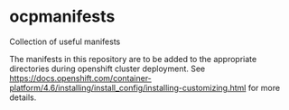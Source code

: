 # ocpmanifests
Collection of useful manifests

The manifests in this repository are to be added to the appropriate directories during openshift cluster deployment. 
See https://docs.openshift.com/container-platform/4.6/installing/install_config/installing-customizing.html for more details. 

